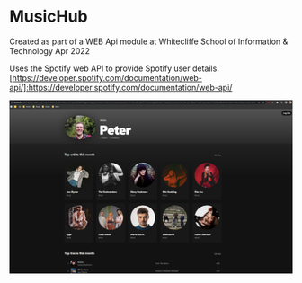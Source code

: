 # MusicHub

Created as part of a WEB Api module at Whitecliffe School of Information & Technology Apr 2022

Uses the Spotify web API to provide Spotify user details.
[https://developer.spotify.com/documentation/web-api/]:https://developer.spotify.com/documentation/web-api/

![image](https://github.com/PeterStanger92020362/MusicHub/blob/master/MusicHub.png)

